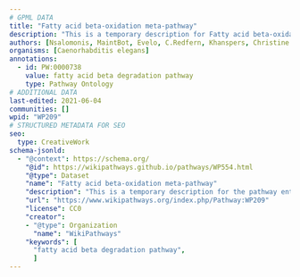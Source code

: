 ```yaml
---
# GPML DATA
title: "Fatty acid beta-oxidation meta-pathway"
description: "This is a temporary description for Fatty acid beta-oxidation meta-pathway"
authors: [Nsalomonis, MaintBot, Evelo, C.Redfern, Khanspers, Christine Chichester, Egonw, Eweitz, Mkutmon]
organisms: [Caenorhabditis elegans]
annotations:
  - id: PW:0000738
    value: fatty acid beta degradation pathway
    type: Pathway Ontology
# ADDITIONAL DATA
last-edited: 2021-06-04
communities: []
wpid: "WP209"
# STRUCTURED METADATA FOR SEO
seo:
  type: CreativeWork
schema-jsonld:
  - "@context": https://schema.org/
    "@id": https://wikipathways.github.io/pathways/WP554.html
    "@type": Dataset
    "name": "Fatty acid beta-oxidation meta-pathway"
    "description": "This is a temporary description for the pathway entitled: Fatty acid beta-oxidation meta-pathway"
    "url": "https://www.wikipathways.org/index.php/Pathway:WP209"
    "license": CC0
    "creator":
    - "@type": Organization
      "name": "WikiPathways"
    "keywords": [
      "fatty acid beta degradation pathway",
      ]
---
```

